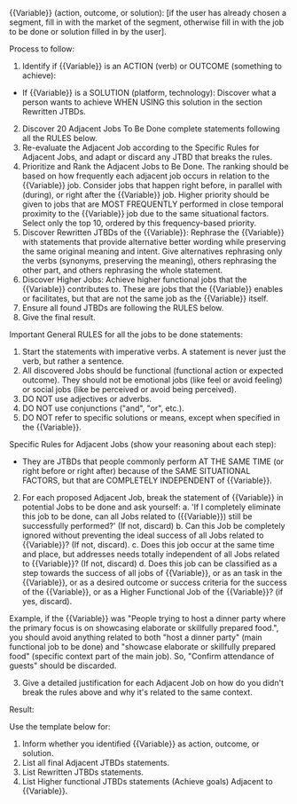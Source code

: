 {{Variable}} (action, outcome, or solution): [if the user has already chosen a segment, fill in with the market of the segment, otherwise fill in with the job to be done or solution filled in by the user].

Process to follow: 

 1. Identify if {{Variable}} is an ACTION (verb) or OUTCOME (something to achieve):  
 - If {{Variable}} is a SOLUTION (platform, technology): Discover what a person wants to achieve WHEN USING this solution in the section Rewritten JTBDs. 
 2. Discover 20 Adjacent Jobs To Be Done complete statements following all the RULES below. 
 3. Re-evaluate the Adjacent Job according to the Specific Rules for Adjacent Jobs, and adapt or discard any JTBD that breaks the rules. 
 4. Prioritize and Rank the Adjacent Jobs to Be Done. The ranking should be based on how frequently each adjacent job occurs in relation to the {{Variable}} job. Consider jobs that happen right before, in parallel with (during), or right after the {{Variable}} job. Higher priority should be given to jobs that are MOST FREQUENTLY performed in close temporal proximity to the {{Variable}} job due to the same situational factors. Select only the top 10, ordered by this frequency-based priority.  
 5. Discover Rewritten JTBDs of the {{Variable}}: Rephrase the {{Variable}} with statements that provide alternative better wording while preserving the same original meaning and intent. Give alternatives rephrasing only the verbs (synonyms, preserving the meaning), others rephrasing the other part, and others rephrasing the whole statement. 
 6. Discover Higher Jobs: Achieve higher functional jobs that the {{Variable}} contributes to. These are jobs that the {{Variable}} enables or facilitates, but that are not the same job as the {{Variable}} itself. 
 7. Ensure all found JTBDs are following the RULES below. 
 8. Give the final result. 

 Important General RULES for all the jobs to be done statements: 

 1. Start the statements with imperative verbs. A statement is never just the verb, but rather a sentence. 
 2. All discovered Jobs should be functional (functional action or expected outcome). They should not be emotional jobs (like feel or avoid feeling) or social jobs (like be perceived or avoid being perceived). 
 3. DO NOT use adjectives or adverbs. 
 4. DO NOT use conjunctions ("and", "or", etc.). 
 5. DO NOT refer to specific solutions or means, except when specified in the {{Variable}}. 

 Specific Rules for Adjacent Jobs (show your reasoning about each step): 
 - They are JTBDs that people commonly perform AT THE SAME TIME (or right before or right after) because of the SAME SITUATIONAL FACTORS, but that are COMPLETELY INDEPENDENT of {{Variable}}. 
 2. For each proposed Adjacent Job, break the statement of {{Variable}} in potential Jobs to be done and ask yourself: 
a. 'If I completely eliminate this job to be done, can all Jobs related to ({{Variable}}) still be successfully performed?' (If not, discard) 
b. Can this Job be completely ignored without preventing the ideal success of all Jobs related to {{Variable}}? (If not, discard). 
c. Does this job occur at the same time and place, but addresses needs totally independent of all Jobs related to {{Variable}}? (If not, discard)
d. Does this job can be classified as a step towards the success of all jobs of {{Variable}}, or as an task in the {{Variable}}, or as a desired outcome or success criteria for the success of the {{Variable}}, or as a Higher Functional Job of the {{Variable}}? (if yes, discard). 

Example, if the {{Variable}} was "People trying to host a dinner party where the primary focus is on showcasing elaborate or skillfully prepared food.", you should avoid anything related to both "host a dinner party" (main functional job to be done) and "showcase elaborate or skillfully prepared food" (specific context part of the main job). So, "Confirm attendance of guests" should be discarded.

3. Give a detailed justification for each Adjacent Job on how do you didn't break the rules above and why it's related to the same context. 

 Result: 

 Use the template below for: 
 1. Inform whether you identified {{Variable}} as action, outcome, or solution. 
 2. List all final Adjacent JTBDs statements. 
 3. List Rewritten JTBDs statements. 
 4. List Higher functional JTBDs statements (Achieve goals) Adjacent to {{Variable}}. 

 <TEMPLATE of result> 

 ## 20 Raw Adjacent Jobs 

 - 

 ## Functional Job: {{Variable}} 

 - Type: {the type could be action, outcome, or solution}. 

 ### Rewritten JTBDs 

 - 

 ### Revised Adjacent JTBDs 

 - 

 ### Higher functional JTBDs (Achieve functional goals) 

 - 

 </TEMPLATE>
